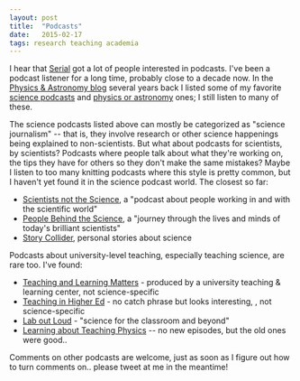 ```yaml
---
layout: post
title:  "Podcasts"
date:   2015-02-17
tags: research teaching academia
---
```


I hear that [Serial](http://serialpodcast.org) got a lot of people interested in podcasts.
I've been a podcast listener for a long time, probably close to a decade now. In the
[Physics & Astronomy blog](http://blog.physics.uwo.ca) several years back I listed some of my favorite
[science podcasts](http://blog.physics.uwo.ca/science-podcasts/) and
[physics or astronomy](http://blog.physics.uwo.ca/physics-astronomy-podcasts/) ones;
I still listen to many of these.

The science podcasts listed above can mostly be categorized as "science journalism" --
that is, they involve research or other science happenings being explained to
non-scientists. But what about podcasts for scientists, by scientists? Podcasts
where people talk about what they're working on, the tips they have for others
so they don't make the same mistakes? Maybe I listen to too many knitting podcasts
where this style is pretty common, but I haven't yet found it in the science podcast world.
The closest so far:

* [Scientists not the Science](http://www.stuartgregoryhiggins.com/scinotsci), a "podcast about people working in and with the scientific world"
* [People Behind the Science](http://www.peoplebehindthescience.com/), a "journey through the lives and minds of today's brilliant scientists"
* [Story Collider](http://storycollider.org/podcast), personal stories about science


Podcasts about university-level teaching, especially teaching science, are rare too. I've found:

* [Teaching and Learning Matters](http://teaching.uncc.edu/learning-resources/podcasts) - produced by a university
teaching & learning center, not science-specific
* [Teaching in Higher Ed](http://teachinginhighered.com/episodes/) - no catch phrase but looks interesting, , not science-specific
* [Lab out Loud](http://laboutloud.com/) - "science for the classroom and beyond"
* [Learning about Teaching Physics](http://learningaboutteachingphysics.podomatic.com/) -- no new episodes,
but the old ones were good..

Comments on other podcasts are welcome, just as soon as I figure out how to turn comments on..
please tweet at me in the meantime!